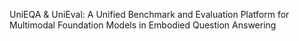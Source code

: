 UniEQA & UniEval: A Unified Benchmark and Evaluation Platform for Multimodal Foundation Models in Embodied Question Answering
